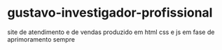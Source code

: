 # gustavo-investigador-profissional
site de atendimento e de vendas produzido em html css e js em fase de aprimoramento sempre

